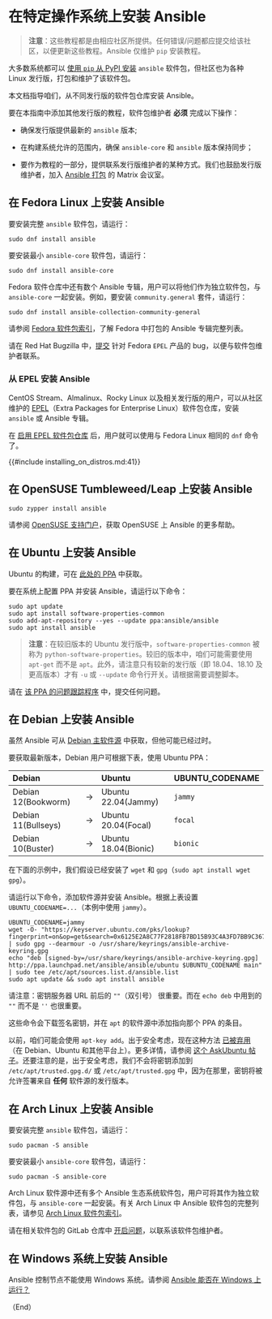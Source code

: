 # 在特定操作系统上安装 Ansible

> **注意**：这些教程都是由相应社区所提供。任何错误/问题都应提交给该社区，以便更新这些教程。Ansible 仅维护 `pip` 安装教程。

大多数系统都可以 [使用 `pip` 从 PyPI 安装](installing.md#使用-pip-安装和升级-ansible) `ansible` 软件包，但社区也为各种 Linux 发行版，打包和维护了该软件包。

本文档指导咱们，从不同发行版的软件包仓库安装 Ansible。


要在本指南中添加其他发行版的教程，软件包维护者 **必须** 完成以下操作：

- 确保发行版提供最新的 `ansible` 版本;

- 在构建系统允许的范围内，确保 `ansible-core` 和 `ansible` 版本保持同步；

- 要作为教程的一部分，提供联系发行版维护者的某种方式。我们也鼓励发行版维护者，加入 [Ansible 打包](https://matrix.to/#/#packaging:ansible.com) 的 Matrix 会议室。


## 在 Fedora Linux 上安装 Ansible

要安装完整 `ansible` 软件包，请运行：

```console
sudo dnf install ansible
```

要安装最小 `ansible-core` 软件包，请运行：

```console
sudo dnf install ansible-core
```

Fedora 软件仓库中还有数个 Ansible 专辑，用户可以将他们作为独立软件包，与 `ansible-core` 一起安装。例如，要安装 `community.general` 套件，请运行：

```console
sudo dnf install ansible-collection-community-general
```

请参阅 [Fedora 软件包索引](https://packages.fedoraproject.org/search?query=ansible-collection)，了解 Fedora 中打包的 Ansible 专辑完整列表。

请在 Red Hat Bugzilla 中，[提交](https://bugzilla.redhat.com/enter_bug.cgi) 针对 Fedora `EPEL` 产品的 bug，以便与软件包维护者联系。

### 从 EPEL 安装 Ansible

CentOS Stream、Almalinux、Rocky Linux 以及相关发行版的用户，可以从社区维护的 [EPEL](https://docs.fedoraproject.org/en-US/epel/)（Extra Packages for Enterprise Linux）软件包仓库，安装 `ansible` 或 Ansible 专辑。

在 [启用 EPEL 软件包仓库](https://docs.fedoraproject.org/en-US/epel/#_quickstart) 后，用户就可以使用与 Fedora Linux 相同的 `dnf` 命令了。

{{#include installing_on_distros.md:41}}


## 在 OpenSUSE Tumbleweed/Leap 上安装 Ansible


```console
sudo zypper install ansible
```

请参阅 [OpenSUSE 支持门户](https://en.opensuse.org/Portal:Support)，获取 OpenSUSE 上 Ansible 的更多帮助。


## 在 Ubuntu 上安装 Ansible

Ubuntu 的构建，可在 [此处的 PPA](https://launchpad.net/~ansible/+archive/ubuntu/ansible) 中获取。

要在系统上配置 PPA 并安装 Ansible，请运行以下命令：


```console
sudo apt update
sudo apt install software-properties-common
sudo add-apt-repository --yes --update ppa:ansible/ansible
sudo apt install ansible
```

> **注意**：在较旧版本的 Ubuntu 发行版中，`software-properties-common` 被称为 `python-software-properties`。较旧的版本中，咱们可能需要使用 `apt-get` 而不是 `apt`。此外，请注意只有较新的发行版（即 18.04、18.10 及更高版本）才有 `-u` 或 `--update` 命令行开关。请根据需要调整脚本。

请在 [该 PPA 的问题跟踪程序](https://github.com/ansible-community/ppa/issues) 中，提交任何问题。


## 在 Debian 上安装 Ansible

虽然 Ansible 可从 [Debian 主软件源](https://packages.debian.org/stable/ansible) 中获取，但他可能已经过时。

要获取最新版本，Debian 用户可根据下表，使用 Ubuntu PPA：


| Debian |  | Ubuntu | UBUNTU_CODENAME |
| :-- | :-: | :-- | :-- |
| Debian 12(Bookworm) | -> | Ubuntu 22.04(Jammy) | `jammy` |
| Debian 11(Bullseys) | -> | Ubuntu 20.04(Focal) | `focal` |
| Debian 10(Buster) | -> | Ubuntu 18.04(Bionic) | `bionic` |

在下面的示例中，我们假设已经安装了 `wget` 和 `gpg`（`sudo apt install wget gpg`）。

请运行以下命令，添加软件源并安装 Ansible。根据上表设置 `UBUNTU_CODENAME=...`（本例中使用 `jammy`）。


```console
UBUNTU_CODENAME=jammy
wget -O- "https://keyserver.ubuntu.com/pks/lookup?fingerprint=on&op=get&search=0x6125E2A8C77F2818FB7BD15B93C4A3FD7BB9C367" | sudo gpg --dearmour -o /usr/share/keyrings/ansible-archive-keyring.gpg
echo "deb [signed-by=/usr/share/keyrings/ansible-archive-keyring.gpg] http://ppa.launchpad.net/ansible/ansible/ubuntu $UBUNTU_CODENAME main" | sudo tee /etc/apt/sources.list.d/ansible.list
sudo apt update && sudo apt install ansible
```

请注意：密钥服务器 URL 前后的 `""`（双引号） 很重要。而在 `echo deb` 中用到的 `""` 而不是 `''` 也很重要。

这些命令会下载签名密钥，并在 `apt` 的软件源中添加指向那个 PPA 的条目。


以前，咱们可能会使用 `apt-key add`。出于安全考虑，现在这种方法 [已被弃用](https://manpages.debian.org/testing/apt/apt-key.8.en.html)（在 Debian、Ubuntu 和其他平台上）。更多详情，请参阅 [这个 AskUbuntu 帖子](https://askubuntu.com/a/1307181)。还要注意的是，出于安全考虑，我们不会将密钥添加到 `/etc/apt/trusted.gpg.d/` 或 `/etc/apt/trusted.gpg` 中，因为在那里，密钥将被允许签署来自 **任何** 软件源的发行版本。


## 在 Arch Linux 上安装 Ansible


要安装完整 `ansible` 软件包，请运行：


```console
sudo pacman -S ansible
```

要安装最小 `ansible-core` 软件包，请运行：

```console
sudo pacman -S ansible-core
```

Arch Linux 软件源中还有多个 Ansible 生态系统软件包，用户可将其作为独立软件包，与 `ansible-core` 一起安装。有关 Arch Linux 中 Ansible 软件包的完整列表，请参见 [Arch Linux 软件包索引](https://archlinux.org/packages/?sort=&q=ansible)。


请在相关软件包的 GitLab 仓库中 [开启问题](https://gitlab.archlinux.org/archlinux/packaging/packages)，以联系该软件包维护者。

## 在 Windows 系统上安装 Ansible

Ansible 控制节点不能使用 Windows 系统。请参阅 [Ansible 能否在 Windows 上运行？](https://docs.ansible.com/ansible/latest/os_guide/windows_faq.html#windows-faq-ansible)


（End）


